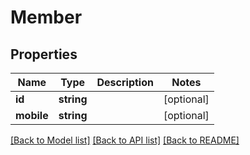 # Member

## Properties
Name | Type | Description | Notes
------------ | ------------- | ------------- | -------------
**id** | **string** |  | [optional] 
**mobile** | **string** |  | [optional] 

[[Back to Model list]](../README.md#documentation-for-models) [[Back to API list]](../README.md#documentation-for-api-endpoints) [[Back to README]](../README.md)


